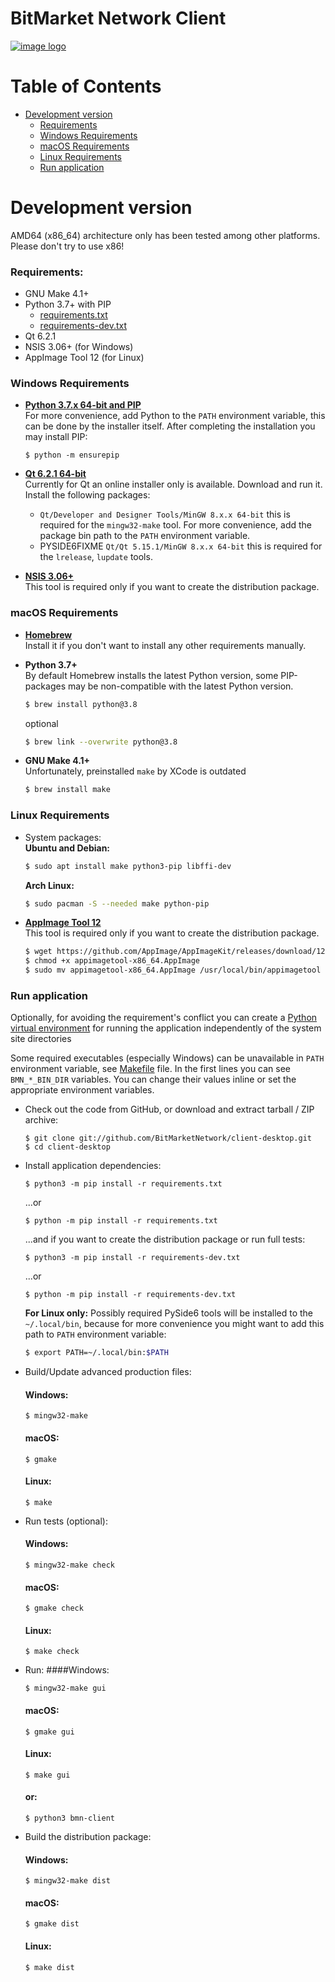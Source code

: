 # BitMarket Network Client

[![image logo]][homepage]

# Table of Contents

- [Development version](#development-version)
    - [Requirements](#requirements)
    - [Windows Requirements](#windows-requirements)
    - [macOS Requirements](#macos-requirements)
    - [Linux Requirements](#linux-requirements)
    - [Run application](#run-application)

# Development version

AMD64 (x86_64) architecture only has been tested among other platforms. Please
don't try to use x86!

### Requirements:

- GNU Make 4.1+
- Python 3.7+ with PIP
    * [requirements.txt](requirements.txt)
    * [requirements-dev.txt](requirements-dev.txt)
- Qt 6.2.1
- NSIS 3.06+ (for Windows)
- AppImage Tool 12 (for Linux)

### Windows Requirements

- **[Python 3.7.x 64-bit and PIP][python download windows]**<br/>
  For more convenience, add Python to the `PATH` environment variable, this can
  be done by the installer itself. After completing the installation you may
  install PIP:
  ```shell
  $ python -m ensurepip
  ```


- **[Qt 6.2.1 64-bit][qt download]**<br/>
  Currently for Qt an online installer only is available. Download and run it.
  Install the following packages:
    - `Qt/Developer and Designer Tools/MinGW 8.x.x 64-bit` this is required for
      the `mingw32-make` tool. For more convenience, add the package bin path to
      the `PATH` environment variable.
    - PYSIDE6FIXME `Qt/Qt 5.15.1/MinGW 8.x.x 64-bit` this is required for the `lrelease`,
      `lupdate` tools.


- **[NSIS 3.06+][nsis download]**<br/>
  This tool is required only if you want to create the distribution package.


### macOS Requirements

- **[Homebrew][homebrew download]**<br/>
  Install it if you don't want to install any other requirements manually.


- **Python 3.7+**<br/>
  By default Homebrew installs the latest Python version, some PIP-packages may
  be non-compatible with the latest Python version.
  ```bash
  $ brew install python@3.8
  ```
  optional
  ```bash
  $ brew link --overwrite python@3.8
  ```


- **GNU Make 4.1+**<br/>
  Unfortunately, preinstalled `make` by XCode is outdated
  ```bash
  $ brew install make
  ```


### Linux Requirements

- System packages:<br/>
  **Ubuntu and Debian:**
  ```bash
  $ sudo apt install make python3-pip libffi-dev
  ```
  **Arch Linux:**
  ```bash
  $ sudo pacman -S --needed make python-pip
  ```


- **[AppImage Tool 12][appimage download]**<br/>
  This tool is required only if you want to create the distribution package.
  ```bash
  $ wget https://github.com/AppImage/AppImageKit/releases/download/12/appimagetool-x86_64.AppImage
  $ chmod +x appimagetool-x86_64.AppImage
  $ sudo mv appimagetool-x86_64.AppImage /usr/local/bin/appimagetool
  ```


### Run application

Optionally, for avoiding the requirement's conflict you can create a
[Python virtual environment][python venv] for running the application
independently of the system site directories

Some required executables (especially Windows) can be unavailable in `PATH`
environment variable, see [Makefile](Makefile) file. In the first lines you can
see `BMN_*_BIN_DIR` variables. You can change their values inline or set the
appropriate environment variables.

- Check out the code from GitHub, or download and extract tarball / ZIP archive:
  ```shell
  $ git clone git://github.com/BitMarketNetwork/client-desktop.git
  $ cd client-desktop
  ```

- Install application dependencies:
  ```shell
  $ python3 -m pip install -r requirements.txt
  ```
  ...or
  ```shell
  $ python -m pip install -r requirements.txt
  ```
  ...and if you want to create the distribution package or run full tests:
  ```shell
  $ python3 -m pip install -r requirements-dev.txt
  ```
  ...or
  ```shell
  $ python -m pip install -r requirements-dev.txt
  ```
  **For Linux only:** Possibly required PySide6 tools will be installed to
  the `~/.local/bin`, because for more convenience you might want to add this
  path to `PATH` environment variable:
  ```bash
  $ export PATH=~/.local/bin:$PATH
  ```


- Build/Update advanced production files:
  #### Windows:
  ```shell
  $ mingw32-make
  ```
  #### macOS:
  ```shell
  $ gmake
  ```
  #### Linux:
  ```shell
  $ make
  ```

- Run tests (optional):
  #### Windows:
  ```shell
  $ mingw32-make check
  ```
  #### macOS:
  ```shell
  $ gmake check
  ```
  #### Linux:
  ```shell
  $ make check
  ```

- Run:
  ####Windows:
  ```shell
  $ mingw32-make gui
  ```
  #### macOS:
  ```shell
  $ gmake gui
  ```
  #### Linux:
  ```shell
  $ make gui
  ```
  #### or:
  ```shell
  $ python3 bmn-client
  ```

- Build the distribution package:
  #### Windows:
  ```shell
  $ mingw32-make dist
  ```
  #### macOS:
  ```shell
  $ gmake dist
  ```
  #### Linux:
  ```shell
  $ make dist
  ```

[homepage]:
    https://bitmarket.network
    "BitMarket Network"

[image logo]:
    bmnclient/resources/images/logo.svg
    "BitMarket Network"

[python download windows]:
    https://www.python.org/downloads/windows/
    "Download Python"

[qt download]:
    https://www.qt.io/download
    "Download Qt"

[nsis download]:
    https://nsis.sourceforge.io/Download
    "Download NSIS"

[python venv]:
    https://docs.python.org/3/library/venv.html
    "Creation of virtual environments"

[homebrew download]:
    https://brew.sh
    "Download Homebrew"

[appimage download]:
    https://github.com/AppImage/AppImageKit/releases/tag/12
    "Download AppImage"
